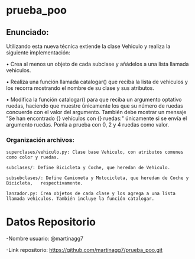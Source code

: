 # prueba_poo

## Enunciado:

Utilizando esta nueva técnica extiende la clase Vehiculo y realiza la siguiente implementación:

• Crea al menos un objeto de cada subclase y añádelos a una lista llamada vehiculos.

• Realiza una función llamada catalogar() que reciba la lista de vehiculos y los recorra mostrando el nombre de su clase y sus atributos.

• Modifica la función catalogar() para que reciba un argumento optativo ruedas, haciendo que muestre únicamente los que su número de ruedas concuerde con el valor del argumento. También debe mostrar un mensaje "Se han encontrado {} vehículos con {} ruedas:" únicamente si se envía el argumento ruedas. Ponla a prueba con 0, 2 y 4 ruedas como valor.

### Organización archivos:

    superclases/vehiculo.py: Clase base Vehiculo, con atributos comunes como color y ruedas.
    
    subclases/: Define Bicicleta y Coche, que heredan de Vehiculo.
    
    subsubclases/: Define Camioneta y Motocicleta, que heredan de Coche y Bicicleta,   respectivamente.
    
    lanzador.py: Crea objetos de cada clase y los agrega a una lista llamada vehiculos. También incluye la función catalogar.

# Datos Repositorio
-Nombre usuario: @martinagg7

-Link repositorio: https://github.com/martinagg7/prueba_poo.git


    
